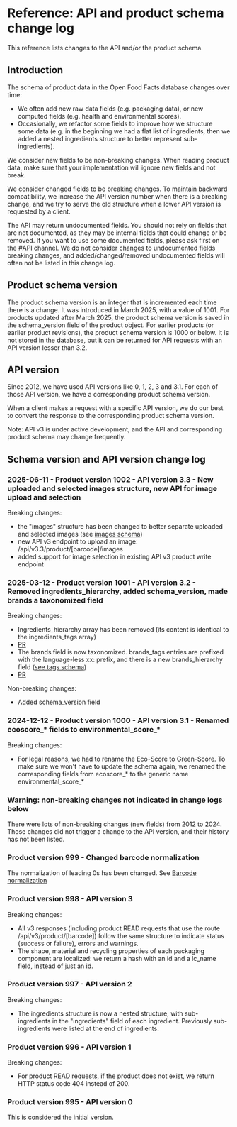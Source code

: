# Reference: API and product schema change log

This reference lists changes to the API and/or the product schema.

## Introduction

The schema of product data in the Open Food Facts database changes over time:
- We often add new raw data fields (e.g. packaging data), or new computed fields (e.g. health and environmental scores).
- Occasionally, we refactor some fields to improve how we structure some data (e.g. in the beginning we had a flat list of ingredients, then we added a nested ingredients structure to better represent sub-ingredients).

We consider new fields to be non-breaking changes. When reading product data, make sure that your implementation will ignore new fields and not break.

We consider changed fields to be breaking changes. To maintain backward compatibility, we increase the API version number when there is a breaking change, and we try to serve the old structure when a lower API version is requested by a client.

The API may return undocumented fields. You should not rely on fields that are not documented, as they may be internal fields that could change or be removed. If you want to use some documented fields, please ask first on the #API channel. We do not consider changes to undocumented fields breaking changes, and added/changed/removed undocumented fields will often not be listed in this change log.

## Product schema version

The product schema version is an integer that is incremented each time there is a change.
It was introduced in March 2025, with a value of 1001.
For products updated after March 2025, the product schema version is saved in the schema_version field of the product object.
For earlier products (or earlier product revisions), the product schema version is 1000 or below. It is not stored in the database, but it can be returned for API requests with an API version lesser than 3.2.

## API version

Since 2012, we have used API versions like 0, 1, 2, 3 and 3.1.
For each of those API version, we have a corresponding product schema version.

When a client makes a request with a specific API version, we do our best to convert the response to the corresponding product schema version.

Note: API v3 is under active development, and the API and corresponding product schema may change frequently.

## Schema version and API version change log

### 2025-06-11 - Product version 1002 - API version 3.3 - New uploaded and selected images structure, new API for image upload and selection

Breaking changes:
- the "images" structure has been changed to better separate uploaded and selected images (see [images schema](../api/ref/schemas/product_images_v3.yaml))
- new API v3 endpoint to upload an image: /api/v3.3/product/[barcode]/images
- added support for image selection in existing API v3 product write endpoint

### 2025-03-12 - Product version 1001 - API version 3.2 - Removed ingredients_hierarchy, added schema_version, made brands a taxonomized field

Breaking changes:
- Ingredients_hierarchy array has been removed (its content is identical to the ingredients_tags array) 
- [PR](https://github.com/openfoodfacts/openfoodfacts-server/pull/11615)
- The brands field is now taxonomized. brands_tags entries are prefixed with the language-less xx: prefix, and there is a new brands_hierarchy field ([see tags schema](../api/ref/schemas/product_tags.yaml)) 
- [PR](https://github.com/openfoodfacts/openfoodfacts-server/pull/11606)

Non-breaking changes:
- Added schema_version field

### 2024-12-12 - Product version 1000 - API version 3.1 - Renamed ecoscore_* fields to environmental_score_*

Breaking changes:
- For legal reasons, we had to rename the Eco-Score to Green-Score. To make sure we won't have to update the schema again, we renamed the corresponding fields from ecoscore_* to the generic name environmental_score_*

### Warning: non-breaking changes not indicated in change logs below

There were lots of non-breaking changes (new fields) from 2012 to 2024. Those changes did not trigger a change to the API version, and their history has not been listed.

### Product version 999 - Changed barcode normalization

The normalization of leading 0s has been changed. See [Barcode normalization](./ref-barcode-normalization.md)

### Product version 998 - API version 3

Breaking changes:
- All v3 responses (including product READ requests that use the route /api/v3/product/[barcode]) follow the same structure to indicate status (success or failure), errors and warnings.
- The shape, material and recycling properties of each packaging component are localized: we return a hash with an id and a lc_name field, instead of just an id.

### Product version 997 - API version 2

Breaking changes:
- The ingredients structure is now a nested structure, with sub-ingredients in the "ingredients" field of each ingredient. Previously sub-ingredients were listed at the end of ingredients.

### Product version 996 - API version 1

Breaking changes:
- For product READ requests, if the product does not exist, we return HTTP status code 404 instead of 200.

### Product version 995 - API version 0

This is considered the initial version.